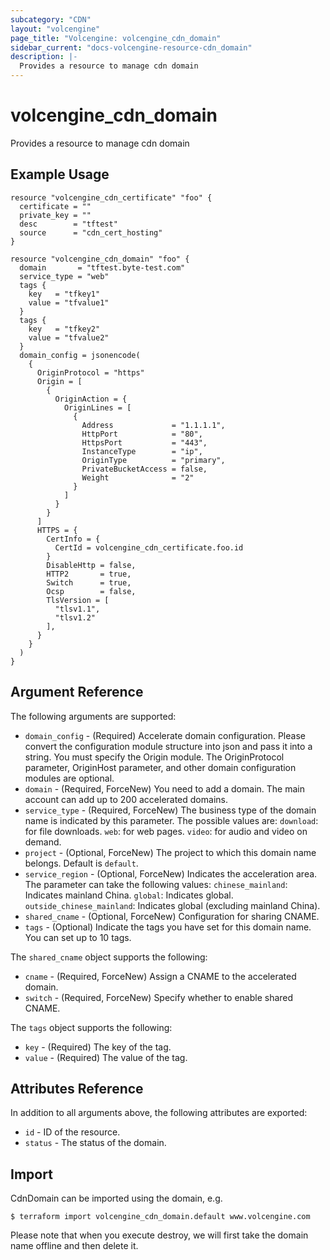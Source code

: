 ```yaml
---
subcategory: "CDN"
layout: "volcengine"
page_title: "Volcengine: volcengine_cdn_domain"
sidebar_current: "docs-volcengine-resource-cdn_domain"
description: |-
  Provides a resource to manage cdn domain
---
```

# volcengine_cdn_domain
Provides a resource to manage cdn domain
## Example Usage
```hcl
resource "volcengine_cdn_certificate" "foo" {
  certificate = ""
  private_key = ""
  desc        = "tftest"
  source      = "cdn_cert_hosting"
}

resource "volcengine_cdn_domain" "foo" {
  domain       = "tftest.byte-test.com"
  service_type = "web"
  tags {
    key   = "tfkey1"
    value = "tfvalue1"
  }
  tags {
    key   = "tfkey2"
    value = "tfvalue2"
  }
  domain_config = jsonencode(
    {
      OriginProtocol = "https"
      Origin = [
        {
          OriginAction = {
            OriginLines = [
              {
                Address             = "1.1.1.1",
                HttpPort            = "80",
                HttpsPort           = "443",
                InstanceType        = "ip",
                OriginType          = "primary",
                PrivateBucketAccess = false,
                Weight              = "2"
              }
            ]
          }
        }
      ]
      HTTPS = {
        CertInfo = {
          CertId = volcengine_cdn_certificate.foo.id
        }
        DisableHttp = false,
        HTTP2       = true,
        Switch      = true,
        Ocsp        = false,
        TlsVersion = [
          "tlsv1.1",
          "tlsv1.2"
        ],
      }
    }
  )
}
```
## Argument Reference
The following arguments are supported:
* `domain_config` - (Required) Accelerate domain configuration. Please convert the configuration module structure into json and pass it into a string. You must specify the Origin module. The OriginProtocol parameter, OriginHost parameter, and other domain configuration modules are optional.
* `domain` - (Required, ForceNew) You need to add a domain. The main account can add up to 200 accelerated domains.
* `service_type` - (Required, ForceNew) The business type of the domain name is indicated by this parameter. The possible values are: `download`: for file downloads. `web`: for web pages. `video`: for audio and video on demand.
* `project` - (Optional, ForceNew) The project to which this domain name belongs. Default is `default`.
* `service_region` - (Optional, ForceNew) Indicates the acceleration area. The parameter can take the following values: `chinese_mainland`: Indicates mainland China. `global`: Indicates global. `outside_chinese_mainland`: Indicates global (excluding mainland China).
* `shared_cname` - (Optional, ForceNew) Configuration for sharing CNAME.
* `tags` - (Optional) Indicate the tags you have set for this domain name. You can set up to 10 tags.

The `shared_cname` object supports the following:

* `cname` - (Required, ForceNew) Assign a CNAME to the accelerated domain.
* `switch` - (Required, ForceNew) Specify whether to enable shared CNAME.

The `tags` object supports the following:

* `key` - (Required) The key of the tag.
* `value` - (Required) The value of the tag.

## Attributes Reference
In addition to all arguments above, the following attributes are exported:
* `id` - ID of the resource.
* `status` - The status of the domain.


## Import
CdnDomain can be imported using the domain, e.g.
```
$ terraform import volcengine_cdn_domain.default www.volcengine.com
```
Please note that when you execute destroy, we will first take the domain name offline and then delete it.

